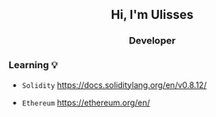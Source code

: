 
<h2 align="center">Hi, I'm Ulisses</h2>
<h3 align="center"> Developer </h3>

### Learning 💡
 - `Solidity`  <a href="https://docs.soliditylang.org/en/v0.8.12/" >
                  https://docs.soliditylang.org/en/v0.8.12/
               </a>
   
 - `Ethereum`  <a href="https://ethereum.org/en/" >
                 https://ethereum.org/en/
               </a>
   








